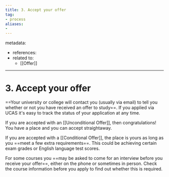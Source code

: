 ```yaml
---
title: 3. Accept your offer
tag:
- process
aliases:
- 
---
```


metadata:
- references:
- related to:
	- [[Offer]]
---

# 3. Accept your offer

==Your university or college will contact you (usually via email) to tell you whether or not you have received an offer to study==. If you applied via UCAS it's easy to track the status of your application at any time.

If you are accepted with an [[Unconditional Offer]], then congratulations! You have a place and you can accept straightaway.

If you are accepted with a [[Conditional Offer]], the place is yours as long as you ==meet a few extra requirements==. This could be achieving certain exam grades or English language test scores.

For some courses you ==may be asked to come for an interview before you receive your offer==, either on the phone or sometimes in person. Check the course information before you apply to find out whether this is required.